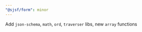 ```yaml
---
"@sjsf/form": minor
---
```


Add `json-schema`, `math`, `ord`, `traverser` libs, new `array` functions
